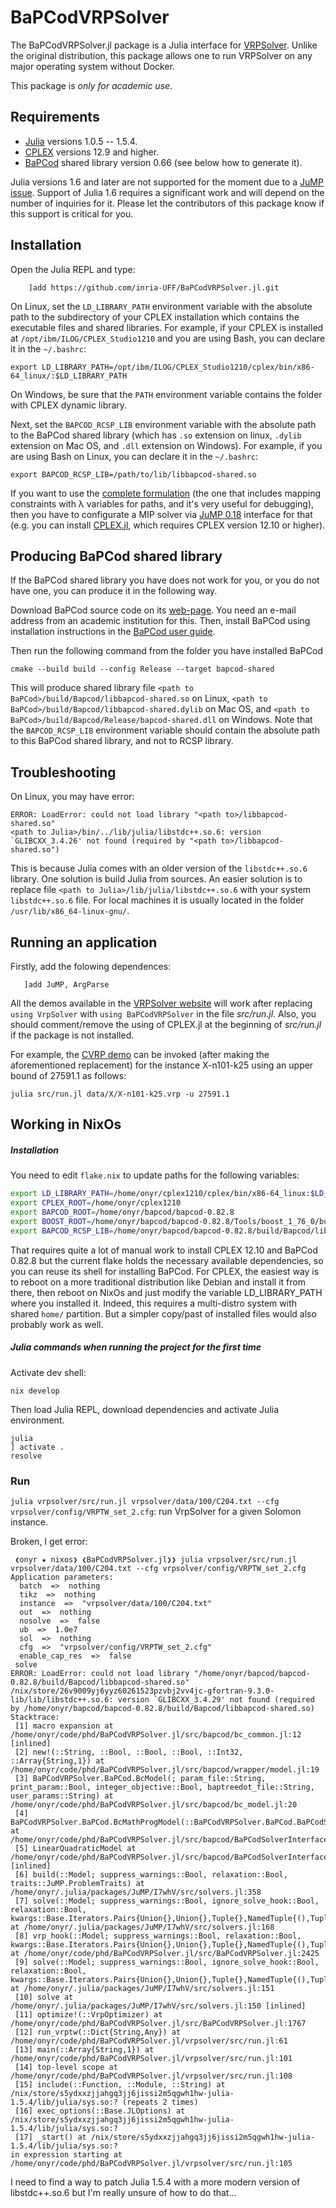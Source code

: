 # BaPCodVRPSolver

The BaPCodVRPSolver.jl package is a Julia interface for [VRPSolver](https://vrpsolver.math.u-bordeaux.fr/). Unlike the
original distribution, this package allows one to run VRPSolver on any major operating system without Docker.

This package is *only for academic use*.

## Requirements

- [Julia](https://julialang.org/downloads/oldreleases/) versions 1.0.5 -- 1.5.4.
- [CPLEX](https://www.ibm.com/products/ilog-cplex-optimization-studio) versions 12.9 and higher.
- [BaPCod](https://bapcod.math.u-bordeaux.fr/) shared library version 0.66 (see below how to generate it).

Julia versions 1.6 and later are not supported for the moment due to a
[JuMP issue](https://github.com/jump-dev/JuMP.jl/issues/2438). Support of Julia 1.6 requires a significant work and will
depend on the number of inquiries for it. Please let the contributors of this package know if this support is critical
for you.

## Installation

Open the Julia REPL and type:
```
    ]add https://github.com/inria-UFF/BaPCodVRPSolver.jl.git
```

On Linux, set the `LD_LIBRARY_PATH` environment variable with the absolute path to the subdirectory of your CPLEX
installation which contains the executable files and shared libraries.  For example, if your CPLEX is installed at
`/opt/ibm/ILOG/CPLEX_Studio1210` and you are using Bash, you can declare it in the `~/.bashrc`:

```
export LD_LIBRARY_PATH=/opt/ibm/ILOG/CPLEX_Studio1210/cplex/bin/x86-64_linux/:$LD_LIBRARY_PATH
```

On Windows, be sure that the `PATH` environment variable contains the folder with CPLEX dynamic library.

Next, set the `BAPCOD_RCSP_LIB` environment variable with the absolute path to the BaPCod shared library (which has
`.so` extension on linux, `.dylib` extension on Mac OS, and `.dll` extension on Windows).
For example, if you are using Bash on Linux, you can declare it in the `~/.bashrc`:

```
export BAPCOD_RCSP_LIB=/path/to/lib/libbapcod-shared.so
```

If you want to use the [complete formulation](https://vrpsolver.math.u-bordeaux.fr/doc/methods.html#VrpSolver.get_complete_formulation) (the one that includes mapping constraints with λ variables for paths, and it's very useful for debugging), then you have to configurate a MIP solver via [JuMP 0.18](https://jump.dev/JuMP.jl/0.18/) interface for that (e.g. you can install [CPLEX.jl](https://github.com/jump-dev/CPLEX.jl), which requires CPLEX version 12.10 or higher).  

## Producing BaPCod shared library

If the BaPCod shared library you have does not work for you, or you do not have one, you can produce it in the following
way.

Download BaPCod source code on its [web-page](https://bapcod.math.u-bordeaux.fr/). You need an e-mail address from an academic institution for this. Then, install BaPCod using installation instructions in the [BaPCod user guide](https://bapcod.math.u-bordeaux.fr/#userguide).

Then run the following command from the folder you have installed BaPCod

```
cmake --build build --config Release --target bapcod-shared
```

This will produce shared library file `<path to BaPCod>/build/Bapcod/libbapcod-shared.so` on Linux, `<path to BaPCod>/build/Bapcod/libbapcod-shared.dylib` on Mac OS, and `<path to BaPCod>/build/Bapcod/Release/bapcod-shared.dll` on Windows. Note that the `BAPCOD_RCSP_LIB` environment variable should contain the absolute path to this BaPCod shared library, and not to RCSP library. 

## Troubleshooting

On Linux, you may have error:

```
ERROR: LoadError: could not load library "<path to>/libbapcod-shared.so"
<path to Julia>/bin/../lib/julia/libstdc++.so.6: version `GLIBCXX_3.4.26' not found (required by "<path to>/libbapcod-shared.so")
```

This is because Julia comes with an older version of the `libstdc++.so.6` library. One solution is build Julia from sources. 
An easier solution is to replace file `<path to Julia>/lib/julia/libstdc++.so.6` with your system `libstdc++.so.6` file. For local machines it is usually located in the folder `/usr/lib/x86_64-linux-gnu/`.

## Running an application

Firstly, add the folowing dependences:

```
   ]add JuMP, ArgParse
```

All the demos available in the [VRPSolver website](https://vrpsolver.math.u-bordeaux.fr/) will work after replacing `using VrpSolver` with `using BaPCodVRPSolver` in the file *src/run.jl*. Also, you should comment/remove the using of CPLEX.jl at the beginning of *src/run.jl* if the package is not installed. 

For example, the [CVRP demo](https://vrpsolver.math.u-bordeaux.fr/cvrpdemo.zip) can be invoked (after making the aforementioned replacement) for the instance X-n101-k25 using an upper bound of 27591.1 as follows:

```
julia src/run.jl data/X/X-n101-k25.vrp -u 27591.1
```

## Working in NixOs

##### Installation

You need to edit `flake.nix` to update paths for the following variables:
```sh
export LD_LIBRARY_PATH=/home/onyr/cplex1210/cplex/bin/x86-64_linux:$LD_LIBRARY_PATH
export CPLEX_ROOT=/home/onyr/cplex1210
export BAPCOD_ROOT=/home/onyr/bapcod/bapcod-0.82.8
export BOOST_ROOT=/home/onyr/bapcod/bapcod-0.82.8/Tools/boost_1_76_0/build
export BAPCOD_RCSP_LIB=/home/onyr/bapcod/bapcod-0.82.8/build/Bapcod/libbapcod-shared.so
```

That requires quite a lot of manual work to install CPLEX 12.10 and BaPCod 0.82.8 but the current flake holds the necessary available dependencies, so you can reuse its shell for installing BaPCod. For CPLEX, the easiest way is to reboot on a more traditional distribution like Debian and install it from there, then reboot on NixOs and just modify the variable LD_LIBRARY_PATH where you installed it. Indeed, this requires a multi-distro system with shared `home/` partition. But a simpler copy/past of installed files would also probably work as well.

##### Julia commands when running the project for the first time

Activate dev shell:
```
nix develop
```

Then load Julia REPL, download dependencies and activate Julia environment.
```
julia
] activate .
resolve
```

### Run 

`julia vrpsolver/src/run.jl vrpsolver/data/100/C204.txt --cfg vrpsolver/config/VRPTW_set_2.cfg`: run VrpSolver for a given Solomon instance.

Broken, I get error:
```
 ❮onyr ★ nixos❯ ❮BaPCodVRPSolver.jl❯❯ julia vrpsolver/src/run.jl vrpsolver/data/100/C204.txt --cfg vrpsolver/config/VRPTW_set_2.cfg
Application parameters:
  batch  =>  nothing
  tikz  =>  nothing
  instance  =>  "vrpsolver/data/100/C204.txt"
  out  =>  nothing
  nosolve  =>  false
  ub  =>  1.0e7
  sol  =>  nothing
  cfg  =>  "vrpsolver/config/VRPTW_set_2.cfg"
  enable_cap_res  =>  false
 solve 
ERROR: LoadError: could not load library "/home/onyr/bapcod/bapcod-0.82.8/build/Bapcod/libbapcod-shared.so"
/nix/store/26v9009yj6yyz60261523pzvbj2vv4jc-gfortran-9.3.0-lib/lib/libstdc++.so.6: version `GLIBCXX_3.4.29' not found (required by /home/onyr/bapcod/bapcod-0.82.8/build/Bapcod/libbapcod-shared.so)
Stacktrace:
 [1] macro expansion at /home/onyr/code/phd/BaPCodVRPSolver.jl/src/bapcod/bc_common.jl:12 [inlined]
 [2] new!(::String, ::Bool, ::Bool, ::Bool, ::Int32, ::Array{String,1}) at /home/onyr/code/phd/BaPCodVRPSolver.jl/src/bapcod/wrapper/model.jl:19
 [3] BaPCodVRPSolver.BaPCod.BcModel(; param_file::String, print_param::Bool, integer_objective::Bool, baptreedot_file::String, user_params::String) at /home/onyr/code/phd/BaPCodVRPSolver.jl/src/bapcod/bc_model.jl:20
 [4] BaPCodVRPSolver.BaPCod.BcMathProgModel(::BaPCodVRPSolver.BaPCod.BaPCodSolver) at /home/onyr/code/phd/BaPCodVRPSolver.jl/src/bapcod/BaPCodSolverInterface.jl:132
 [5] LinearQuadraticModel at /home/onyr/code/phd/BaPCodVRPSolver.jl/src/bapcod/BaPCodSolverInterface.jl:134 [inlined]
 [6] build(::Model; suppress_warnings::Bool, relaxation::Bool, traits::JuMP.ProblemTraits) at /home/onyr/.julia/packages/JuMP/I7whV/src/solvers.jl:358
 [7] solve(::Model; suppress_warnings::Bool, ignore_solve_hook::Bool, relaxation::Bool, kwargs::Base.Iterators.Pairs{Union{},Union{},Tuple{},NamedTuple{(),Tuple{}}}) at /home/onyr/.julia/packages/JuMP/I7whV/src/solvers.jl:168
 [8] vrp_hook(::Model; suppress_warnings::Bool, relaxation::Bool, kwargs::Base.Iterators.Pairs{Union{},Union{},Tuple{},NamedTuple{(),Tuple{}}}) at /home/onyr/code/phd/BaPCodVRPSolver.jl/src/BaPCodVRPSolver.jl:2425
 [9] solve(::Model; suppress_warnings::Bool, ignore_solve_hook::Bool, relaxation::Bool, kwargs::Base.Iterators.Pairs{Union{},Union{},Tuple{},NamedTuple{(),Tuple{}}}) at /home/onyr/.julia/packages/JuMP/I7whV/src/solvers.jl:151
 [10] solve at /home/onyr/.julia/packages/JuMP/I7whV/src/solvers.jl:150 [inlined]
 [11] optimize!(::VrpOptimizer) at /home/onyr/code/phd/BaPCodVRPSolver.jl/src/BaPCodVRPSolver.jl:1767
 [12] run_vrptw(::Dict{String,Any}) at /home/onyr/code/phd/BaPCodVRPSolver.jl/vrpsolver/src/run.jl:61
 [13] main(::Array{String,1}) at /home/onyr/code/phd/BaPCodVRPSolver.jl/vrpsolver/src/run.jl:101
 [14] top-level scope at /home/onyr/code/phd/BaPCodVRPSolver.jl/vrpsolver/src/run.jl:108
 [15] include(::Function, ::Module, ::String) at /nix/store/s5ydxxzjjahgq3jj6jissi2m5qgwh1hw-julia-1.5.4/lib/julia/sys.so:? (repeats 2 times)
 [16] exec_options(::Base.JLOptions) at /nix/store/s5ydxxzjjahgq3jj6jissi2m5qgwh1hw-julia-1.5.4/lib/julia/sys.so:?
 [17] _start() at /nix/store/s5ydxxzjjahgq3jj6jissi2m5qgwh1hw-julia-1.5.4/lib/julia/sys.so:?
in expression starting at /home/onyr/code/phd/BaPCodVRPSolver.jl/vrpsolver/src/run.jl:105
```

I need to find a way to patch Julia 1.5.4 with a more modern version of libstdc++.so.6 but I'm really unsure of how to do that...  
